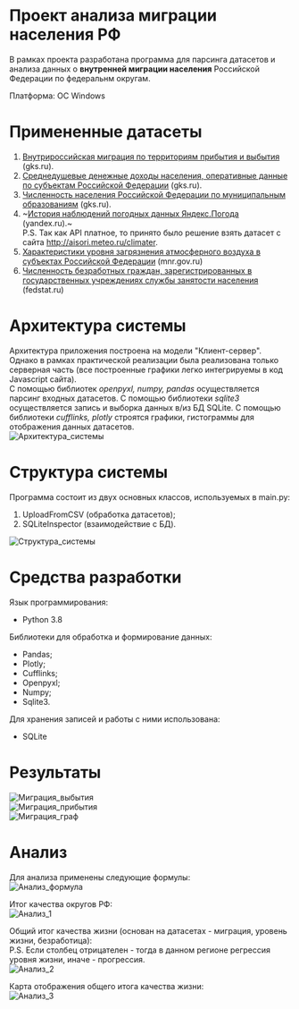 # Проект анализа миграции населения РФ
В рамках проекта разработана программа для парсинга датасетов и анализа данных о **внутренней миграции населения** Российской Федерации по федеральнм округам. 

Платформа: OC Windows

# Примененные датасеты
1. [Внутрироссийская миграция по территориям прибытия и выбытия](https://gks.ru/storage/mediabank/Migr3.xls) (gks.ru).
2. [Среднедушевые денежные доходы населения, оперативные данные по субъектам Российской
Федерации](https://gks.ru/storage/mediabank/urov_11sub-nm.xlsx) (gks.ru).
3. [Численность населения Российской Федерации по муниципальным образованиям](https://www.gks.ru/storage/mediabank/PrPopul2020.xls) (gks.ru). 
4. ~[История наблюдений погодных данных Яндекс.Погода](https://yandex.ru/dev/weather/) (yandex.ru).~<br>
  P.S. Так как API платное, то принято было решение взять датасет с сайта http://aisori.meteo.ru/climater.
5. [Характеристики уровня загрязнения атмосферного воздуха в субъектах Российской Федерации](http://www.mnr.gov.ru/opendata/7710256289-atm) (mnr.gov.ru)
6. [Численность безработных граждан, зарегистрированных в государственных учреждениях
службы занятости населения](https://fedstat.ru/indicator/36250)  (fedstat.ru)

# Архитектура системы
Архитектура приложения построена на модели "Клиент-сервер". Однако в рамках практической реализации 
была реализована только серверная часть (все построенные графики легко интегрируемы в код Javascript сайта).<br>
С помощью библиотек *openpyxl, numpy, pandas* осуществляется парсинг входных датасетов. 
С помощью библиотеки *sqlite3* осуществляется запись и выборка данных в/из БД SQLite.
С помощью библиотеки *cufflinks, plotly* строятся графики, гистограммы для отображения данных датасетов.<br>
![Архитектура_системы](https://i.pinimg.com/originals/66/c3/7d/66c37d4f1735c97013ef11216761e147.png)

# Структура системы
Программа состоит из двух основных классов, используемых в main.py:
1. UploadFromCSV (обработка датасетов);
2. SQLiteInspector (взаимодействие с БД).<br>

![Структура_системы](https://i.pinimg.com/originals/6e/e1/9c/6ee19c0c9bf0223d5d235588eafc633b.png)

# Средства разработки
Язык программирования: 
* Python 3.8

Библиотеки для обработка и формирование данных:
* Pandas;
* Plotly;
* Cufflinks;
* Openpyxl;
* Numpy;
* Sqlite3.

Для хранения записей и работы с ними использована:
* SQLite

# Результаты
![Миграция_выбытия](https://i.pinimg.com/originals/f2/da/b8/f2dab82dec16ae7f567bd6c2cee21836.png "Внутренняя миграция населения по округам РФ (Выбытие)") <br>
![Миграция_прибытия](https://i.pinimg.com/originals/6a/99/97/6a9997f32e82ce09862dff198828d6aa.png "Внутренняя миграция населения по округам РФ (Прибытие)") <br>
![Миграция_граф](https://i.pinimg.com/originals/22/c8/8a/22c88af17442a0ad35951f9487fba4fb.png "Граф внутренней миграции населения") <br>

# Анализ
Для анализа применены следующие формулы: <br>
![Анализ_формула](https://i.pinimg.com/originals/93/52/e1/9352e135d8264e7600147d1bb1c29e65.png)<br>

Итог качества округов РФ: <br>
![Анализ_1](https://i.pinimg.com/originals/fe/52/54/fe5254767e01f3dda79560412c6297a0.png)<br>

Общий итог качества жизни (основан на датасетах - миграция, уровень жизни, безработица):<br>
P.S. Если столбец отрицателен - тогда в данном регионе регрессия уровня жизни, иначе - прогрессия.<br>
![Анализ_2](https://i.pinimg.com/originals/a8/41/c4/a841c41288768c8a1928df72bdeba336.png)<br>

Карта отображения общего итога качества жизни:<br>
![Анализ_3](https://i.pinimg.com/originals/18/80/3d/18803db42b596d9d4716e3078c3fbaff.png)<br>


